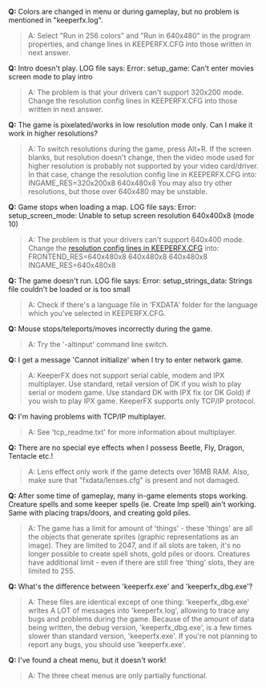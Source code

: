 **Q:** Colors are changed in menu or during gameplay,
but no problem is mentioned in "keeperfx.log".
> A: Select "Run in 256 colors" and "Run in 640x480" in the
> program properties, and change lines in KEEPERFX.CFG
> into those written in next answer.

**Q:** Intro doesn't play. LOG file says:
Error: setup\_game: Can't enter movies screen mode to play intro
> A: The problem is that your drivers can't support 320x200 mode.
> Change the resolution config lines in KEEPERFX.CFG
> into those written in next answer.

**Q:** The game is pixelated/works in low resolution mode only.
Can I make it work in higher resolutions?
> A: To switch resolutions during the game, press Alt+R.
> If the screen blanks, but resolution doesn't change,
> then the video mode used for higher resolution is probably
> not supported by your video card/driver. In that case,
> change the resolution config line in KEEPERFX.CFG into:
> INGAME\_RES=320x200x8 640x480x8
> You may also try other resolutions, but those over 640x480
> may be unstable.

**Q:** Game stops when loading a map. LOG file says:
Error: setup\_screen\_mode: Unable to setup screen resolution
640x400x8 (mode 10)
> A: The problem is that your drivers can't support 640x400 mode.
> Change the [resolution config lines in KEEPERFX.CFG](TheConfigurationFile.md) into:
> FRONTEND\_RES=640x480x8 640x480x8 640x480x8
> INGAME\_RES=640x480x8

**Q:** The game doesn't run. LOG file says:
Error: setup\_strings\_data: Strings file couldn't be loaded
or is too small
> A: Check if there's a language file in 'FXDATA' folder for the
> language which you've selected in KEEPERFX.CFG.

**Q:** Mouse stops/teleports/moves incorrectly during the game.
> A: Try the '-altinput' command line switch.

**Q:** I get a message 'Cannot initialize' when I try to enter network game.
> A: KeeperFX does not support serial cable, modem and IPX multiplayer.
> Use standard, retail version of DK if you wish to play serial or
> modem game. Use standard DK with IPX fix (or DK Gold) if you wish
> to play IPX game. KeeperFX supports only TCP/IP protocol.

**Q:** I'm having problems with TCP/IP multiplayer.
> A: See 'tcp\_readme.txt' for more information about multiplayer.

**Q:** There are no special eye effects when I possess Beetle, Fly,
Dragon, Tentacle etc.!
> A: Lens effect only work if the game detects over 16MB RAM.
> Also, make sure that "fxdata/lenses.cfg" is present and not damaged.

**Q:** After some time of gameplay, many in-game elements stops working.
Creature spells and some keeper spells (ie. Create Imp spell) ain't
working. Same with placing traps/doors, and creating gold piles.
> A: The game has a limit for amount of 'things' - these 'things' are
> all the objects that generate sprites (graphic representations as
> an image). They are limited to 2047, and if all slots are taken,
> it's no longer possible to create spell shots, gold piles or doors.
> Creatures have additional limit - even if there are still free
> 'thing' slots, they are limited to 255.

**Q:** What's the difference between 'keeperfx.exe' and 'keeperfx\_dbg.exe'?
> A: These files are identical except of one thing: 'keeperfx\_dbg.exe'
> writes A LOT of messages into 'keeperfx.log', allowing to trace
> any bugs and problems during the game. Because of the amount of data
> being written, the debug version, 'keeperfx\_dbg.exe', is a few times
> slower than standard version, 'keeperfx.exe'. If you're not planning
> to report any bugs, you should use 'keeperfx.exe'.

**Q:** I've found a cheat menu, but it doesn't work!
> A: The three cheat menus are only partially functional.